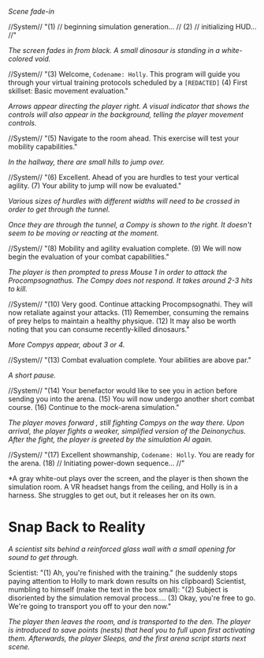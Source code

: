 *Scene fade-in*

//System// "(1) // beginning simulation generation... //
(2) // initializing HUD... //"

*The screen fades in from black. A small dinosaur is standing in a white-colored void.*

//System// "(3) Welcome, ```Codename: Holly```. This program will guide you through your virtual training protocols scheduled by a ```[REDACTED]```
(4) First skillset: Basic movement evaluation."

*Arrows appear directing the player right. A visual indicator that shows the controls will also appear in the background, telling the player movement controls.*

//System// "(5) Navigate to the room ahead. This exercise will test your mobility capabilities."

*In the hallway, there are small hills to jump over.* 

//System// "(6) Excellent. Ahead of you are hurdles to test your vertical agility. 
(7) Your ability to jump will now be evaluated."

*Various sizes of hurdles with different widths will need to be crossed in order to get through the tunnel.*

*Once they are through the tunnel, a Compy is shown to the right. It doesn't seem to be moving or reacting at the moment.*

//System// "(8) Mobility and agility evaluation complete. 
(9) We will now begin the evaluation of your combat capabilities."

*The player is then prompted to press Mouse 1 in order to attack the Procompsognathus. The Compy does not respond. It takes around 2-3 hits to kill.*

//System// "(10) Very good. Continue attacking Procompsognathi. They will now retaliate against your attacks. 
(11) Remember, consuming the remains of prey helps to maintain a healthy physique.
(12) It may also be worth noting that you can consume recently-killed dinosaurs."

*More Compys appear, about 3 or 4.*

//System// "(13) Combat evaluation complete. Your abilities are above par."

*A short pause.*

//System// "(14) Your benefactor would like to see you in action before sending you into the arena. (15) You will now undergo another short combat course. 
(16) Continue to the mock-arena simulation."

*The player moves forward , still fighting Compys on the way there. Upon arrival, the player fights a weaker, simplified version of the Deinonychus. After the fight, the player is greeted by the simulation AI again.*

//System// "(17) Excellent showmanship, ```Codename: Holly```. You are ready for the arena.
(18) // Initiating power-down sequence... //"

*A gray white-out plays over the screen, and the player is then shown the simulation room. A VR headset hangs from the ceiling, and Holly is in a harness. She struggles to get out, but it releases her on its own. 


# Snap Back to Reality

*A scientist sits behind a reinforced glass wall with a small opening for sound to get through.*

Scientist: "(1) Ah, you're finished with the training." (he suddenly stops paying attention to Holly to mark down results on his clipboard) 
Scientist, mumbling to himself (make the text in the box small): "(2) Subject is disoriented by the simulation removal process....
(3) Okay, you're free to go. We're going to transport you off to your den now."

*The player then leaves the room, and is transported to the den. The player is introduced to save points (nests) that heal you to full upon first activating them. Afterwards, the player Sleeps, and the first arena script starts next scene.*